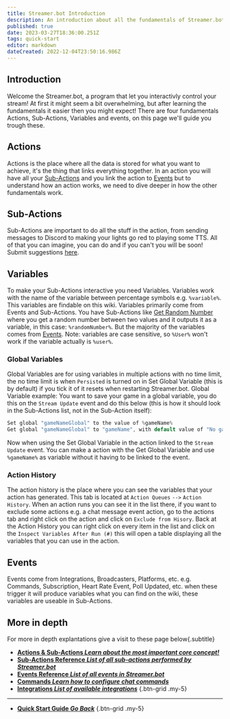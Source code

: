 ```yaml
---
title: Streamer.bot Introduction
description: An introduction about all the fundamentals of Streamer.bot
published: true
date: 2023-03-27T18:36:00.251Z
tags: quick-start
editor: markdown
dateCreated: 2022-12-04T23:50:16.986Z
---
```


## Introduction
Welcome the Streamer.bot, a program that let you interactivly control your stream! At first it might seem a bit overwhelming, but after learning the fundamentals it easier then you might expect! There are four fundamentals Actions, Sub-Actions, Variables and events, on this page we'll guide you trough these.

## Actions
Actions is the place where all the data is stored for what you want to achieve, it's the thing that links everything together. In an action you will have all your [Sub-Actions](#sub-actions) and you link the action to [Events](#events) but to understand how an action works, we need to dive deeper in how the other fundamentals work.

## Sub-Actions
Sub-Actions are important to do all the stuff in the action, from sending messages to Discord to making your lights go red to playing some TTS. All of that you can imagine, you can do and if you can't you will be soon! Submit suggestions [here](https://ideas.streamer.bot).

## Variables
To make your Sub-Actions interactive you need Variables. Variables work with the name of the variable between percentage symbols e.g. `%variable%`. This variables are findable on this wiki. Variables primarily come from Events and Sub-Actions. You have Sub-Actions like [Get Random Number](/Sub-Actions/Get-Random-Number) where you get a random number between two values and it outputs it as a variable, in this case: `%randomNumber%`. But the majority of the variables comes from [Events](#events). Note: variables are case sensitive, so `%User%` won't work if the variable actually is `%user%`.

### Global Variables
Global Variables are for using variables in multiple actions with no time limit, the no time limit is when `Persisted` is turned on in Set Global Variable (this is by default) if you tick it of it resets when restarting Streamer.bot.
Global Variable example: You want to save your game in a global variable, you do this on the `Stream Update` event and do this below (this is how it should look in the Sub-Actions list, not in the Sub-Action itself):
```csharp
Set global "gameNameGlobal" to the value of %gameName%
Get global "gameNameGlobal" to "gameName", with default value of "No game available"
```
Now when using the Set Global Variable in the action linked to the `Stream Update` event. You can make a action with the Get Global Variable and use `%gameName%` as variable without it having to be linked to the event. 

### Action History
The action history is the place where you can see the variables that your action has generated. This tab is located at `Action Queues` `-->` `Action History`. When an action runs you can see it in the list there, if you want to exclude some actions e.g. a chat message event action, go to the actions tab and right click on the action and click on `Exclude from Hisory`. Back at the Action History you can right click on every item in the list and click on the `Inspect Variables After Run (#)` this will open a table displaying all the variables that you can use in the action.

## Events
Events come from Integrations, Broadcasters, Platforms, etc. e.g. Commands, Subscription, Heart Rate Event, Poll Updated, etc. when these trigger it will produce variables what you can find on the wiki, these variables are useable in Sub-Actions.

## More in depth
For more in depth explantations give a visit to these page below{.subtitle}

- [<i class="mdi mdi-lightning-bolt primary--text"></i> **Actions &amp; Sub-Actions *Learn about the most important core concept!***](/Actions)
- [<i class="mdi mdi-lightning-bolt-outline primary--text"></i> **Sub-Actions Reference *List of all sub-actions performed by Streamer.bot***](/Sub-Actions)
- [<i class="mdi mdi-creation primary--text"></i> **Events Reference *List of all events in Streamer.bot***](/Events)
- [<i class="mdi mdi-comment primary--text"></i> **Commands *Learn how to configure chat commands***](/Commands)
- [<i class="mdi mdi-view-grid-plus primary--text"></i> **Integrations *List of available integrations***](/Integrations)
{.btn-grid .my-5}

---

- [<i class="mdi mdi-chevron-left"></i> **Quick Start Guide *Go Back***](/Quick-Start)
{.btn-grid .my-5}